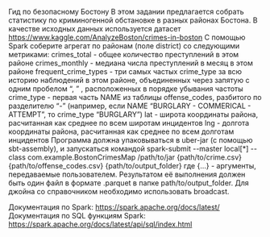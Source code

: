 Гид по безопасному Бостону
В этом задании предлагается собрать статистику по криминогенной обстановке в разных районах Бостона. 
В качестве исходных данных используется датасет
https://www.kaggle.com/AnalyzeBoston/crimes-in-boston
С помощью Spark соберите агрегат по районам (поле district) со следующими метриками:
crimes_total - общее количество преступлений в этом районе
crimes_monthly - медиана числа преступлений в месяц в этом районе
frequent_crime_types - три самых частых crime_type за всю историю наблюдений в этом районе, 
объединенных через запятую с одним пробелом “, ” 
, расположенных в порядке убывания частоты
crime_type - первая часть NAME из таблицы offense_codes, разбитого по разделителю “-” 
(например, если NAME “BURGLARY - COMMERICAL - ATTEMPT”, то crime_type “BURGLARY”)
lat - широта координаты района, расчитанная как среднее по всем широтам инцидентов
lng - долгота координаты района, расчитанная как среднее по всем долготам инцидентов
Программа должна упаковываться в uber-jar (с помощью sbt-assembly), и запускаться командой
spark-submit --master local[*] --class com.example.BostonCrimesMap /path/to/jar {path/to/crime.csv}
{path/to/offense_codes.csv} {path/to/output_folder}
где {...} - аргументы, передаваемые пользователем.
Результатом её выполнения должен быть один файл в формате .parquet в папке path/to/output_folder.
Для джойна со справочником необходимо использовать broadcast.




Документация по Spark: https://spark.apache.org/docs/latest/
Документация по SQL функциям Spark: https://spark.apache.org/docs/latest/api/sql/index.html
